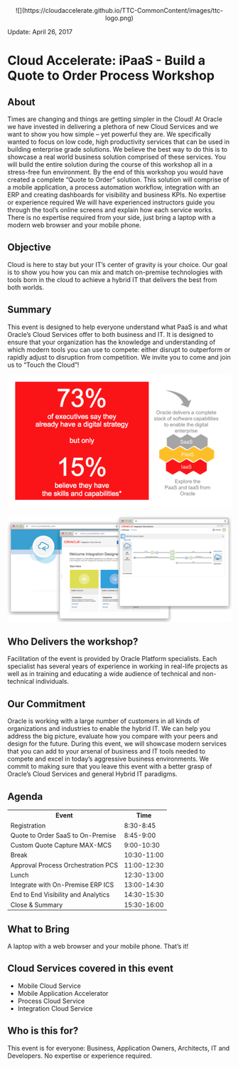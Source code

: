 <center>![](https://cloudaccelerate.github.io/TTC-CommonContent/images/ttc-logo.png)</center>  

Update: April 26, 2017

# Cloud Accelerate: iPaaS - Build a Quote to Order Process Workshop

## About

Times are changing and things are getting simpler in the Cloud! At Oracle we have invested in delivering a plethora of new Cloud Services and we want to show you how simple – yet powerful they are. We specifically wanted to focus on low code, high productivity services that can be used in building enterprise grade solutions. We believe the best way to do this is to showcase a real world business solution comprised of these services. You will build the entire solution during the course of this workshop all in a stress-free fun environment. By the end of this workshop you would have created a complete “Quote to Order” solution. This solution will comprise of a mobile application, a process automation workflow, integration with an ERP and creating dashboards for visibility and business KPIs. No expertise or experience required We will have experienced instructors guide you through the tool’s online screens and explain how each service works. There is no expertise required from your side, just bring a laptop with a modern web browser and your mobile phone.

## Objective

Cloud is here to stay but your IT’s center of gravity is your choice. Our goal is to show you how you can mix and match on-premise technologies with tools born in the cloud to achieve a hybrid IT that delivers the best from both worlds.

## Summary

This event is designed to help everyone understand what PaaS is and what Oracle’s Cloud Services offer to both business and IT. It is designed to ensure that your organization has the knowledge and understanding of which modern tools you can use to compete: either disrupt to outperform or rapidly adjust to disruption from competition. We invite you to come and join us to “Touch the Cloud”!

![](images/skills.png)

![](images/explore.png)

## Who Delivers the workshop?

Facilitation of the event is provided by Oracle Platform specialists. Each specialist has several years of experience in working in real-life projects as well as in training and educating a wide audience of technical and non-technical individuals.

## Our Commitment

Oracle is working with a large number of customers in all kinds of organizations and industries to enable the hybrid IT. We can help you address the big picture, evaluate how you compare with your peers and design for the future. During this event, we will showcase modern services that you can add to your arsenal of business and IT tools needed to compete and excel in today’s aggressive business environments. We commit to making sure that you leave this event with a better grasp of Oracle’s Cloud Services and general Hybrid IT paradigms.

## Agenda

<table data-brackets-id='504'>
    <tr>
        <th>Event</th>
        <th>Time</th>
    </tr>
    <tr data-brackets-id='510'>
        <td data-brackets-id='511'>Registration</td>
        <td data-brackets-id='512'>8:30-8:45</td>
        <tr data-brackets-id='513'>
            <td data-brackets-id='514'>Quote to Order SaaS to On-Premise</td>
            <td data-brackets-id='515'>8:45-9:00</td>
        </tr>
        <tr data-brackets-id='516'>
            <td data-brackets-id='517'>Custom Quote Capture MAX-MCS</td>
            <td data-brackets-id='518'>9:00-10:30</td>
        </tr>
        <tr data-brackets-id='519'>
            <td data-brackets-id='520'>Break</td>
            <td data-brackets-id='521'>10:30-11:00</td>
        </tr>
        <tr data-brackets-id='522'>
            <td data-brackets-id='523'>Approval Process Orchestration PCS</td>
            <td data-brackets-id='524'>11:00-12:30</td>
        </tr>
        <tr data-brackets-id='525'>
            <td data-brackets-id='526'>Lunch </td>
            <td data-brackets-id='527'>12:30-13:00</td>
        </tr>
        <tr data-brackets-id='528'>
            <td data-brackets-id='529'>Integrate with On-Premise ERP ICS</td>
            <td data-brackets-id='530'>13:00-14:30</td>
        </tr>
        <tr data-brackets-id='531'>
            <td data-brackets-id='532'>End to End Visibility and Analytics</td>
            <td data-brackets-id='533'>14:30-15:30</td>
        </tr>
        <tr data-brackets-id='534'>
            <td data-brackets-id='535'>Close & Summary</td>
            <td data-brackets-id='536'> 15:30-16:00</td>
        </tr>
</table>

## What to Bring

A laptop with a web browser and your mobile phone. That’s it!

## Cloud Services covered in this event

* Mobile Cloud Service
* Mobile Application Accelerator
* Process Cloud Service
* Integration Cloud Service

## Who is this for?

This event is for everyone: Business, Application Owners, Architects, IT and Developers. No expertise or experience required.